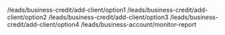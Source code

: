 /leads/business-credit/add-client/option1
/leads/business-credit/add-client/option2
/leads/business-credit/add-client/option3
/leads/business-credit/add-client/option4
/leads/business-account/monitor-report